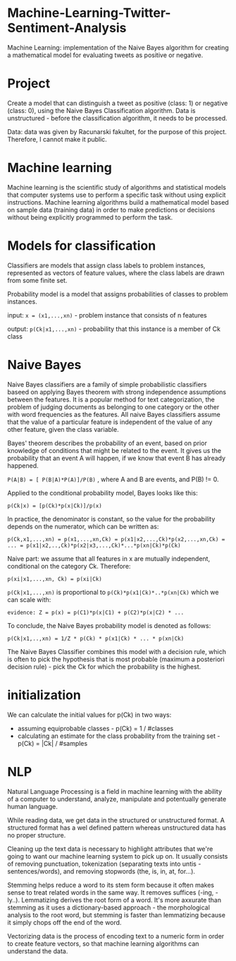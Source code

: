 # Machine-Learning-Twitter-Sentiment-Analysis
Machine Learning: implementation of the Naive Bayes algorithm for creating a mathematical model for evaluating tweets as positive or negative.

# Project

Create a model that can distinguish a tweet as positive (class: 1) or negative (class: 0), using the Naive Bayes Classification algorithm. Data is unstructured - before the classification algorithm, it needs to be processed.

Data: data was given by Racunarski fakultet, for the purpose of this project. Therefore, I cannot make it public.

# Machine learning

Machine learning is the scientific study of algorithms and statistical models that computer systems use to perform a specific task without using explicit instructions. Machine learning algorithms build a mathematical model based on sample data (training data) in order to make predictions or decisions without being explicitly programmed to perform the task.

# Models for classification

Classifiers are models that assign class labels to problem instances, represented as vectors of feature values, where the class labels are drawn from some finite set.

Probability model is a model that assigns probabilities of classes to problem instances.

input: `x = (x1,...,xn)` - problem instance that consists of n features

output: `p(Ck|x1,...,xn)` - probability that this instance is a member of Ck class

# Naive Bayes

Naive Bayes classifiers are a family of simple probabilistic classifiers baseed on applying Bayes theorem with strong independence assumptions between the features. It is a popular method for text categorization, the problem of judging documents as belonging to one category or the other with word frequencies as the features.
All naive Bayes classifiers assume that the value of a particular feature is independent of the value of any other feature, given the class variable.

Bayes' theorem describes the probability of an event, based on prior knowledge of conditions that might be related to the event. It gives us the probability that an event A will happen, if we know that event B has already happened.

`P(A|B) = [ P(B|A)*P(A)]/P(B)` , where A and B are events, and P(B) != 0.

Applied to the conditional probability model, Bayes looks like this:

`p(Ck|x) = [p(Ck)*p(x|Ck)]/p(x)`

In practice, the denominator is constant, so the value for the probability depends on the numerator, which can be written as:

`p(Ck,x1,...,xn) = p(x1,...,xn,Ck) = p(x1|x2,...,Ck)*p(x2,...,xn,Ck) = ... = p(x1|x2,..,Ck)*p(x2|x3,...,Ck)*...*p(xn|Ck)*p(Ck)`

Naive part: we assume that all features in x are mutually independent, conditional on the category Ck. Therefore:

`p(xi|x1,...,xn, Ck) = p(xi|Ck)`

`p(Ck|x1,...,xn)` is proportional to `p(Ck)*p(x1|Ck)*..*p(xn|Ck)` which we can scale with:

`evidence: Z = p(x) = p(C1)*p(x|C1) + p(C2)*p(x|C2) * ...`

To conclude, the Naive Bayes probability model is denoted as follows:

`p(Ck|x1,..,xn) = 1/Z * p(Ck) * p(x1|Ck) * ... * p(xn|Ck)`

The Naive Bayes Classifier combines this model with a decision rule, which is often to pick the hypothesis that is most probable (maximum a posteriori decision rule) - pick the Ck for which the probability is the highest.

# initialization

We can calculate the initial values for p(Ck) in two ways:
* assuming equiprobable classes - p(Ck) = 1 / #classes
* calculating an estimate for the class probability from the training set - p(Ck) = |Ck| / #samples

# NLP

Natural Language Processing is a field in machine learning with the ability of a computer to understand, analyze, manipulate and potentually generate human language.

While reading data, we get data in the structured or unstructured format. A structured format has a wel defined pattern whereas unstructured data has no proper structure.

Cleaning up the text data is necessary to highlight attributes that we're going to want our machine learning system to pick up on. It usually consists of removing punctuation, tokenization (separating texts into untis - sentences/words), and removing stopwords (the, is, in, at, for...).

Stemming helps reduce a word to its stem form because it often makes sense to treat related words in the same way. It removes suffices (-ing, -ly..). Lemmatizing derives the root form of a word. It's more axxurate than stemming as it uses a dictionary-based approach - the morphological analysis to the root word, but stemming is faster than lemmatizing because it simply chops off the end of the word.

Vectorizing data is the process of encoding text to a numeric form in order to create feature vectors, so that machine learning algorithms can understand the data.
